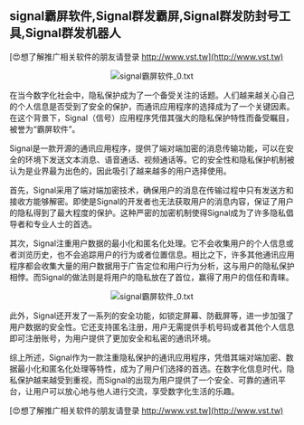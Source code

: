 ## **signal霸屏软件,Signal群发霸屏,Signal群发防封号工具,Signal群发机器人**

[😍想了解推广相关软件的朋友请登录 http://www.vst.tw](http://www.vst.tw)

 <center><img src="https://vst.tw/MP4/tuiguang/png/8.png" alt="signal霸屏软件_0.txt"></center>

在当今数字化社会中，隐私保护成为了一个备受关注的话题。人们越来越关心自己的个人信息是否受到了安全的保护，而通讯应用程序的选择成为了一个关键因素。在这个背景下，Signal（信号）应用程序凭借其强大的隐私保护特性而备受瞩目，被誉为“霸屏软件”。

Signal是一款开源的通讯应用程序，提供了端对端加密的消息传输功能，可以在安全的环境下发送文本消息、语音通话、视频通话等。它的安全性和隐私保护机制被认为是业界最为出色的，因此吸引了越来越多的用户选择使用。

首先，Signal采用了端对端加密技术，确保用户的消息在传输过程中只有发送方和接收方能够解密。即使是Signal的开发者也无法获取用户的消息内容，保证了用户的隐私得到了最大程度的保护。这种严密的加密机制使得Signal成为了许多隐私倡导者和专业人士的首选。

其次，Signal注重用户数据的最小化和匿名化处理。它不会收集用户的个人信息或者浏览历史，也不会追踪用户的行为或者位置信息。相比之下，许多其他通讯应用程序都会收集大量的用户数据用于广告定位和用户行为分析，这与用户的隐私保护相悖。而Signal的做法则是将用户的隐私放在了首位，赢得了用户的信任和青睐。

 <center><img src="https://vst.tw/MP4/tuiguang/png/4.png" alt="signal霸屏软件_0.txt"></center>

此外，Signal还开发了一系列的安全功能，如锁定屏幕、防截屏等，进一步加强了用户数据的安全性。它还支持匿名注册，用户无需提供手机号码或者其他个人信息即可注册账号，为用户提供了更加安全和私密的通讯环境。

综上所述，Signal作为一款注重隐私保护的通讯应用程序，凭借其端对端加密、数据最小化和匿名化处理等特性，成为了用户们选择的首选。在数字化信息时代，隐私保护越来越受到重视，而Signal的出现为用户提供了一个安全、可靠的通讯平台，让用户可以放心地与他人进行交流，享受数字化生活的乐趣。

[😍想了解推广相关软件的朋友请登录 http://www.vst.tw](http://www.vst.tw)



